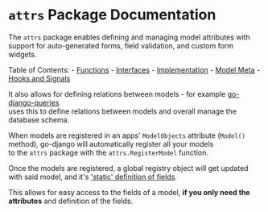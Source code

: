 # `attrs` Package Documentation

The `attrs` package enables defining and managing model attributes with support for auto-generated forms, field validation, and custom form widgets.

Table of Contents:
    - [Functions](./functions.md)
    - [Interfaces](./interfaces.md)
    - [Implementation](./implementation.md)
    - [Model Meta](./model-meta.md)
    - [Hooks and Signals](./hooks_signals.md)

It also allows for defining relations between models - for example [go-django-queries](https://github.com/Nigel2392/go-django-queries)  
uses this to define relations between models and overall manage the database schema.

When models are registered in an apps' `ModelObjects` attribute (`Model()` method), go-django will automatically register all your models  
to the `attrs` package with the `attrs.RegisterModel` function.

Once the models are registered, a global registry object will get updated with said model, and it's ['static' definition of fields](./model-meta.md).

This allows for easy access to the fields of a model, **if you only need the attributes** and definition of the fields.
